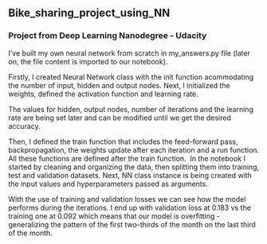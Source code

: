 ## Bike_sharing_project_using_NN

### Project from Deep Learning Nanodegree - Udacity

I’ve built my own neural network from scratch in my_answers.py file (later on, the file content is imported to our notebook).

Firstly, I created Neural Network class with the init function acommodating the number of input, hidden and output nodes. Next, I initialized the weights, defined the activation function and learning rate. 

The values for hidden, output nodes, number of iterations and the learning rate are being set later and can be modified until we get the desired accuracy. 

Then, I defined the train function that includes the feed-forward pass, backpropagation, the weights update after each iteration and a run function. All these functions are defined after the train function. 
In the notebook I started by cleaning and organizing the data, then splitting them into training, test and validation datasets. Next, NN class instance is being created with the input values and hyperparameters passed as arguments. 

With the use of training and validation losses we can see how the model performs during the iterations. I end up with validation loss at 0.183 vs the training one at 0.092 which means that our model is overfitting - generalizing the pattern of the first two-thirds of the month on the last third of the month.
